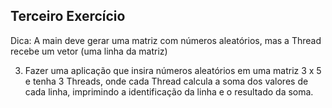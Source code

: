 ## Terceiro Exercício
Dica: A main deve gerar uma matriz com números aleatórios, mas a Thread recebe um vetor (uma linha da matriz)

3) Fazer uma aplicação que insira números aleatórios em uma matriz 3 x 5 e tenha 3 Threads, onde cada Thread calcula a soma dos valores de cada linha, imprimindo a identificação da linha e o resultado da soma.
